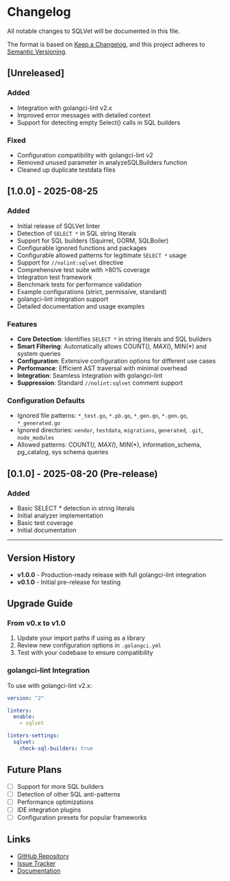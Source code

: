 # Changelog

All notable changes to SQLVet will be documented in this file.

The format is based on [Keep a Changelog](https://keepachangelog.com/en/1.0.0/),
and this project adheres to [Semantic Versioning](https://semver.org/spec/v2.0.0.html).

## [Unreleased]

### Added
- Integration with golangci-lint v2.x
- Improved error messages with detailed context
- Support for detecting empty Select() calls in SQL builders

### Fixed
- Configuration compatibility with golangci-lint v2
- Removed unused parameter in analyzeSQLBuilders function
- Cleaned up duplicate testdata files

## [1.0.0] - 2025-08-25

### Added
- Initial release of SQLVet linter
- Detection of `SELECT *` in SQL string literals
- Support for SQL builders (Squirrel, GORM, SQLBoiler)
- Configurable ignored functions and packages
- Configurable allowed patterns for legitimate `SELECT *` usage
- Support for `//nolint:sqlvet` directive
- Comprehensive test suite with >80% coverage
- Integration test framework
- Benchmark tests for performance validation
- Example configurations (strict, permissive, standard)
- golangci-lint integration support
- Detailed documentation and usage examples

### Features
- **Core Detection**: Identifies `SELECT *` in string literals and SQL builders
- **Smart Filtering**: Automatically allows COUNT(*), MAX(*), MIN(*) and system queries
- **Configuration**: Extensive configuration options for different use cases
- **Performance**: Efficient AST traversal with minimal overhead
- **Integration**: Seamless integration with golangci-lint
- **Suppression**: Standard `//nolint:sqlvet` comment support

### Configuration Defaults
- Ignored file patterns: `*_test.go`, `*.pb.go`, `*_gen.go`, `*.gen.go`, `*_generated.go`
- Ignored directories: `vendor`, `testdata`, `migrations`, `generated`, `.git`, `node_modules`
- Allowed patterns: COUNT(*), MAX(*), MIN(*), information_schema, pg_catalog, sys schema queries

## [0.1.0] - 2025-08-20 (Pre-release)

### Added
- Basic SELECT * detection in string literals
- Initial analyzer implementation
- Basic test coverage
- Initial documentation

---

## Version History

- **v1.0.0** - Production-ready release with full golangci-lint integration
- **v0.1.0** - Initial pre-release for testing

## Upgrade Guide

### From v0.x to v1.0

1. Update your import paths if using as a library
2. Review new configuration options in `.golangci.yml`
3. Test with your codebase to ensure compatibility

### golangci-lint Integration

To use with golangci-lint v2.x:

```yaml
version: "2"

linters:
  enable:
    - sqlvet

linters-settings:
  sqlvet:
    check-sql-builders: true
```

## Future Plans

- [ ] Support for more SQL builders
- [ ] Detection of other SQL anti-patterns
- [ ] Performance optimizations
- [ ] IDE integration plugins
- [ ] Configuration presets for popular frameworks

## Links

- [GitHub Repository](https://github.com/MirrexOne/sqlvet)
- [Issue Tracker](https://github.com/MirrexOne/sqlvet/issues)
- [Documentation](https://godoc.org/github.com/MirrexOne/sqlvet)

